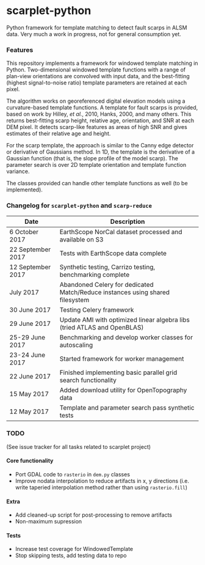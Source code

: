 # scarplet-python
Python framework for template matching to detect fault scarps in ALSM data. Very much a work in progress, not for general consumption yet.

### Features
This repository implements a framework for windowed template matching in Python. Two-dimensional windowed template functions with a range of plan-view orientations are convolved with input data, and the best-fitting (highest signal-to-noise ratio) template parameters are retained at each pixel.

The algorithm works on georeferenced digital elevation models using a curvature-based template functions. A template for fault scarps is provided, based on work by Hilley, *et al.*, 2010, Hanks, 2000, and many others. This returns best-fitting scarp height, relative age, orientation, and SNR at each DEM pixel. It detects scarp-like features as areas of high SNR and gives estimates of their relative age and height.

For the scarp template, the approach is similar to the Canny edge detector or derivative of Gaussians method. In 1D, the template is the derivative of a Gaussian function (that is, the slope profile of the model scarp). The parameter search is over 2D template orientation and template function variance. 

The classes provided can handle other template functions as well (to be implemented).

### Changelog for `scarplet-python` and `scarp-reduce`

Date            | Description
--------------- | -----------
6 October 2017  | EarthScope NorCal dataset processed and available on S3
22 September 2017 | Tests with EarthScope data complete
12 September 2017 | Synthetic testing, Carrizo testing, benchmarking complete
July 2017    | Abandoned Celery for dedicated Match/Reduce instances using shared filesystem
30 June 2017 | Testing Celery framework
29 June 2017 | Update AMI with optimized linear algebra libs (tried ATLAS and OpenBLAS)
25-29 June 2017 | Benchmarking and develop worker classes for autoscaling
23-24 June 2017 | Started framework for worker management
22 June 2017    | Finished implementing basic parallel grid search functionality 
15 May 2017     | Added download utility for OpenTopography data
12 May 2017     | Template and parameter search pass synthetic tests

### TODO
(See issue tracker for all tasks related to scarplet project)
#### Core functionality
- Port GDAL code to `rasterio` in `dem.py` classes
- Improve nodata interpolation to reduce artifacts in x, y directions (i.e. write taperied interpolation method rather than using `rasterio.fill`)

#### Extra
- Add cleaned-up script for post-processing to remove artifacts
- Non-maximum supression

#### Tests
- Increase test coverage for WindowedTemplate
- Stop skipping tests, add testing data to repo
